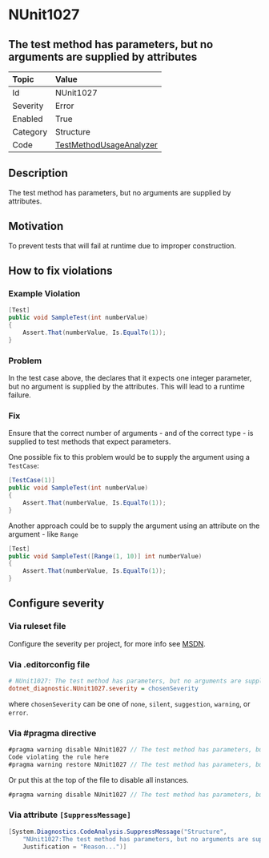 # NUnit1027

## The test method has parameters, but no arguments are supplied by attributes

| Topic    | Value
| :--      | :--
| Id       | NUnit1027
| Severity | Error
| Enabled  | True
| Category | Structure
| Code     | [TestMethodUsageAnalyzer](https://github.com/nunit/nunit.analyzers/blob/3.6.0/src/nunit.analyzers/TestMethodUsage/TestMethodUsageAnalyzer.cs)

## Description

The test method has parameters, but no arguments are supplied by attributes.

## Motivation

To prevent tests that will fail at runtime due to improper construction.

## How to fix violations

### Example Violation

```csharp
[Test]
public void SampleTest(int numberValue)
{
    Assert.That(numberValue, Is.EqualTo(1));
}
```

### Problem

In the test case above, the declares that it expects one integer parameter, but no argument is supplied by the attributes. This will lead to a runtime failure.

### Fix

Ensure that the correct number of arguments - and of the correct type - is supplied to test methods that expect parameters.

One possible fix to this problem would be to supply the argument using a `TestCase`:

```csharp
[TestCase(1)]
public void SampleTest(int numberValue)
{
    Assert.That(numberValue, Is.EqualTo(1));
}
```

Another approach could be to supply the argument using an attribute on the argument - like `Range`

```csharp
[Test]
public void SampleTest([Range(1, 10)] int numberValue)
{
    Assert.That(numberValue, Is.EqualTo(1));
}
```

<!-- start generated config severity -->
## Configure severity

### Via ruleset file

Configure the severity per project, for more info see [MSDN](https://learn.microsoft.com/en-us/visualstudio/code-quality/using-rule-sets-to-group-code-analysis-rules?view=vs-2022).

### Via .editorconfig file

```ini
# NUnit1027: The test method has parameters, but no arguments are supplied by attributes
dotnet_diagnostic.NUnit1027.severity = chosenSeverity
```

where `chosenSeverity` can be one of `none`, `silent`, `suggestion`, `warning`, or `error`.

### Via #pragma directive

```csharp
#pragma warning disable NUnit1027 // The test method has parameters, but no arguments are supplied by attributes
Code violating the rule here
#pragma warning restore NUnit1027 // The test method has parameters, but no arguments are supplied by attributes
```

Or put this at the top of the file to disable all instances.

```csharp
#pragma warning disable NUnit1027 // The test method has parameters, but no arguments are supplied by attributes
```

### Via attribute `[SuppressMessage]`

```csharp
[System.Diagnostics.CodeAnalysis.SuppressMessage("Structure",
    "NUnit1027:The test method has parameters, but no arguments are supplied by attributes",
    Justification = "Reason...")]
```
<!-- end generated config severity -->
